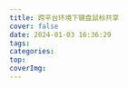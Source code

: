 ```yaml
---
title: 跨平台环境下键盘鼠标共享
cover: false
date: 2024-01-03 16:36:29
tags:
categories:
top:
coverImg:
---
```

